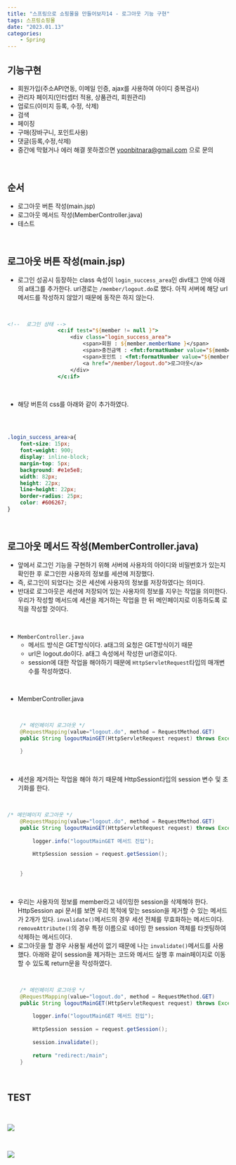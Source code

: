 ```yaml
---
title: "스프링으로 쇼핑몰을 만들어보자14 - 로그아웃 기능 구현"
tags: 스프링쇼핑몰
date: "2023.01.13"
categories: 
    - Spring
---
```


## 기능구현
- 회원가입(주소API연동, 이메일 인증, ajax를 사용하여 아이디 중복검사)
- 관리자 페이지(인터셉터 적용, 상품관리, 회원관리)
- 업로드(이미지 등록, 수정, 삭제)
- 검색
- 페이징
- 구매(장바구니, 포인트사용)
- 댓글(등록,수정,삭제)
- 중간에 막혔거나 에러 해결 못하겠으면 yoonbitnara@gmail.com 으로 문의

<br>

## 순서
- 로그아웃 버튼 작성(main.jsp)
- 로그아웃 메서드 작성(MemberController.java)
- 테스트

<br>

## 로그아웃 버튼 작성(main.jsp)
- 로그인 성공시 등장하는 class 속성이 `login_success_area`인 div태그 안에 아래의 a태그를 추가한다. url경로는 `/member/logout.do`로 했다. 아직 서버에 해당 url 메서드를 작성하지 않았기 때문에 동작은 하지 않는다.

<br>

```jsp
<!--  로그인 상태 -->
				<c:if test="${member != null }">
					<div class="login_success_area">
						<span>회원 : ${member.memberName }</span>
						<span>충전금액 : <fmt:formatNumber value="${member.money }" pattern="\#,###.##"/></span>
						<span>포인트 : <fmt:formatNumber value="${member.point }" pattern="#,###"/></span>
						<a href="/member/logout.do">로그아웃</a>
					</div>
				</c:if>
```

<br>

- 해당 버튼의 css를 아래와 같이 추가하였다.

<br>

```css

.login_success_area>a{
    font-size: 15px;
    font-weight: 900;
    display: inline-block;
    margin-top: 5px;
    background: #e1e5e8;
    width: 82px;
    height: 22px;
    line-height: 22px;
    border-radius: 25px;
    color: #606267;    
}
```

<br>

## 로그아웃 메서드 작성(MemberController.java)
- 앞에서 로그인 기능을 구현하기 위해 서버에 사용자의 아이디와 비밀번호가 있는지 확인한 후 로그인한 사용자의 정보를 세션에 저장했다. 
- 즉, 로그인이 되었다는 것은 세션에 사용자의 정보를 저장하였다는 의미다.
- 반대로 로그아웃은 세션에 저장되어 있는 사용자의 정보를 지우는 작업을 의미한다. 우리가 작성할 메서드에 세션을 제거하는 작업을 한 뒤 메인페이지로 이동하도록 로직을 작성할 것이다.

<br>

- `MemberController.java`
	- 메서드 방식은 GET방식이다. a태그의 요청은 GET방식이기 때문
	- url은 logout.do이다. a태그 속성에서 작성한 url경로이다.
	- session에 대한 작업을 해야하기 때문에 `HttpServletRequest`타입의 매개변수를 작성하였다.

<br>

- MemberController.java

<br>

```java
	/* 메인페이지 로그아웃 */
	@RequestMapping(value="logout.do", method = RequestMethod.GET)
	public String logoutMainGET(HttpServletRequest request) throws Exception {
		
	}
```

<br>

- 세션을 제거하는 작업을 해야 하기 때문헤  HttpSession타입의 session 변수 및 초기화를 한다.

<br>

```java
/* 메인페이지 로그아웃 */
	@RequestMapping(value="logout.do", method = RequestMethod.GET)
	public String logoutMainGET(HttpServletRequest request) throws Exception {
		
		logger.info("logoutMainGET 메서드 진입");
		
		HttpSession session = request.getSession();
		
		
	}
```

<br>

- 우리는 사용자의 정보를 member라고 네이밍한 session을 삭제해야 한다. HttpSession api 문서를 보면 우리 목적에 맞는 session을 제거할 수 있는 메서드가 2개가 있다. `invalidate()`메서드의 경우 세션 전체를 무효화하는 메서드이다. `removeAttribute()`의 경우 특정 이름으로 네이밍 한 session 객체를 타겟팅하여 삭제하는 메서드이다.
- 로그아웃을 할 경우 사용될 세션이 없기 때문에 나는 `invalidate()`메서드를 사용했다. 아래와 같이 session을 제거하는 코드와 메서드 실행 후 main페이지로 이동할 수 있도록 return문을 작성하였다.

<br>

```java
	/* 메인페이지 로그아웃 */
	@RequestMapping(value="logout.do", method = RequestMethod.GET)
	public String logoutMainGET(HttpServletRequest request) throws Exception {
		
		logger.info("logoutMainGET 메서드 진입");
		
		HttpSession session = request.getSession();
		
		session.invalidate();
		
		return "redirect:/main";
	}
```

<br>

## TEST

<br>

![](https://img1.daumcdn.net/thumb/R1280x0/?scode=mtistory2&fname=https%3A%2F%2Fblog.kakaocdn.net%2Fdn%2FcxzB6U%2FbtqUUqjRkbu%2FQV2N4DUkcz2tDNyuvc1AhK%2Fimg.png)

<br>

![](https://img1.daumcdn.net/thumb/R1280x0/?scode=mtistory2&fname=https%3A%2F%2Fblog.kakaocdn.net%2Fdn%2FdIK6jy%2FbtqUTngIMpY%2FWK5C8UAk7JdMIlq7ctJjfK%2Fimg.png)